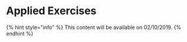 # Applied Exercises

{% hint style="info" %}
This content will be available on 02/10/2019.
{% endhint %}


